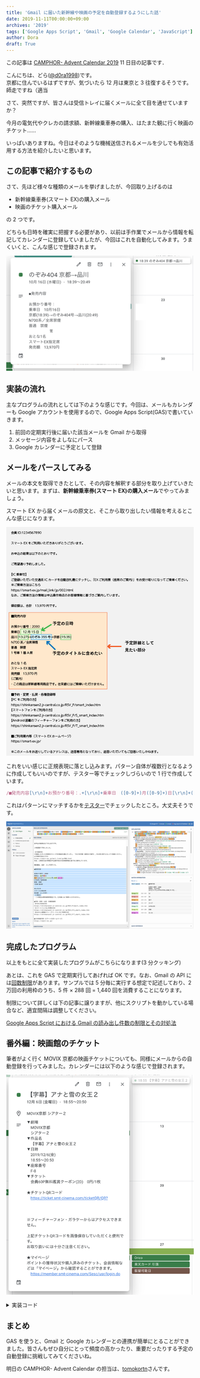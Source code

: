 ```yaml
---
title: 'Gmail に届いた新幹線や映画の予定を自動登録するようにした話'
date: 2019-11-11T00:00:00+09:00
archives: '2019'
tags: ['Google Apps Script', 'Gmail', 'Google Calendar', 'JavaScript']
author: Dora
draft: True
---
```


この記事は [CAMPHOR- Advent Calendar 2019](https://advent.camph.net/) 11 日目の記事です．

こんにちは、どら([@d0ra1998](https://twitter.com/d0ra1998))です。  
京都に住んでいるはずですが、気づいたら 12 月は東京と 3 往復するそうです。師走ですね（適当

さて、突然ですが、皆さんは受信トレイに届くメールに全て目を通せていますか？

今月の電気代やクレカの請求額、新幹線乗車券の購入、はたまた観に行く映画のチケット……

いっぱいありますね。今日はそのような機械送信されるメールを少しでも有効活用する方法を紹介したいと思います。

## この記事で紹介するもの

さて、先ほど様々な種類のメールを挙げましたが、今回取り上げるのは

- 新幹線乗車券(スマート EX)の購入メール
- 映画のチケット購入メール

の 2 つです。

どちらも日時を確実に把握する必要があり、以前は手作業でメールから情報を転記してカレンダーに登録していましたが、今回はこれを自動化してみます。うまくいくと、こんな感じで登録されます。

![スマートEXから自動登録した例](calendar-smartex.png)

## 実装の流れ

主なプログラムの流れとしては下のような感じです。今回は、メールもカレンダーも Google アカウントを使用するので、Google Apps Script(GAS)で書いていきます。

1. 前回の定期実行後に届いた該当メールを Gmail から取得
1. メッセージ内容をよしなにパース
1. Google カレンダーに予定として登録

## メールをパースしてみる

メールの本文を取得できたとして、その内容を解釈する部分を取り上げていきたいと思います。まずは、**新幹線乗車券(スマート EX)の購入メール**でやってみましょう。

スマート EX から届くメールの原文と、そこから取り出したい情報を考えるとこんな感じになります。

![スマートEXから届くメール](smartex-parse.png)

これをいい感じに正規表現に落とし込みます。パターン自体が複数行となるように作成してもいいのですが、テスター等でチェックしづらいので 1 行で作成しています。

```javascript
/■発売内容[\r\n]+お預かり番号：.+[\r\n]+乗車日　([0-9]+)月([0-9]+)日[\r\n]+(.+)\(([0-9]+:[0-9]+)\)→(.+)号→(.+)\(([0-9]+:[0-9]+)\)[\s\S]+（ご案内）/m;
```

これはパターンにマッチするかを[テスター](https://regex101.com/)でチェックしたところ。大丈夫そうです。

![正規表現をテストしたところ](regex-tester.png)

## 完成したプログラム

以上をもとに全て実装したプログラムがこちらになります(3 分クッキング)

<script src="https://gist.github.com/dora1998/5a626f20797bd305fd93c76faab9da1b.js"></script>

あとは、これを GAS で定期実行してあげれば OK です。なお、Gmail の API には[回数制限](https://developers.google.com/apps-script/guides/services/quotas)があります。サンプルでは 5 分毎に実行する想定で記述しており、2 万回の利用枠のうち、5 件 × 288 回 = 1,440 回を消費することになります。

制限について詳しくは下の記事に譲りますが、他にスクリプトを動かしている場合など、適宜間隔は調整してください。

[Google Apps Script における Gmail の読み出し件数の制限とその対処法](https://tonari-it.com/gas-gmail-search-limit/)

## 番外編：映画館のチケット

筆者がよく行く MOVIX 京都の映画チケットについても、同様にメールからの自動登録を行ってみました。カレンダーには以下のような感じで登録されます。

![映画チケットの予定を自動登録した例](calendar-movix.png)

<details>
<summary>
実装コード
</summary>
<script src="https://gist.github.com/dora1998/ba99368e26a7d236f9b87b5fb34a6c66.js"></script>
</details>

## まとめ

GAS を使うと、Gmail と Google カレンダーとの連携が簡単にとることができました。皆さんもぜひ自分にとって頻度の高かったり、重要だったりする予定の自動登録に挑戦してみてくださいね。

明日の CAMPHOR- Advent Calendar の担当は、[tomokortn](https://note.mu/tomokortn)さんです。
